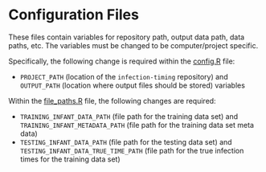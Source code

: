 # Configuration Files

These files contain variables for repository path, output data path, data paths, etc. 
The variables must be changed to be computer/project specific. 

Specifically, the following change is required within the [config.R](config.R) file:

* `PROJECT_PATH` (location of the `infection-timing` repository) and `OUTPUT_PATH` (location where output files should be stored) variables

Within the [file_paths.R](file_paths.R) file, the following changes are required:

* `TRAINING_INFANT_DATA_PATH` (file path for the training data set) and `TRAINING_INFANT_METADATA_PATH` (file path for the training data set meta data)
* `TESTING_INFANT_DATA_PATH` (file path for the testing data set) and `TESTING_INFANT_DATA_TRUE_TIME_PATH` (file path for the true infection times for the training data set)
